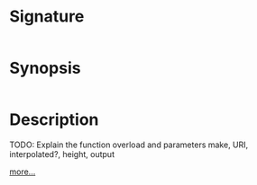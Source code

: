# Signature
```vikid-signature
```

# Synopsis
```vikid-synopsis
```

# Description
TODO: Explain the function overload and parameters make, URI, interpolated?, height, output

[more...](https://en.wikipedia.org/wiki/Sprite_(computer_graphics))